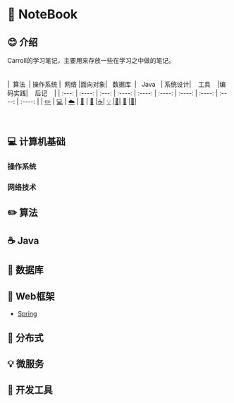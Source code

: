 

# 📕 NoteBook

## 😊 介绍

Carroll的学习笔记，主要用来存放一些在学习之中做的笔记。
<br>
<br>
<br>
| &nbsp;算法&nbsp; | 操作系统 | &nbsp;网络&nbsp;|面向对象| &nbsp;&nbsp;数据库&nbsp;&nbsp;|&nbsp;&nbsp;&nbsp;Java&nbsp;&nbsp;&nbsp;|         系统设计| &nbsp;&nbsp;&nbsp;工具&nbsp;&nbsp;&nbsp; |编码实践| &nbsp;&nbsp;&nbsp;后记&nbsp;&nbsp;&nbsp; |
| :---: | :----: | :---: | :----: | :----: | :----: | :----: | :----: | :----: | :----: |
| [:pencil2:](#pencil2-算法) | [:computer:](#computer-操作系统) | [:cloud:](#cloud-网络) | [:art:](#art-面向对象) | [:floppy_disk:](#floppy_disk-数据库) |[:coffee:](#coffee-java)| [:bulb:](#bulb-系统设计) |[:wrench:](#wrench-工具)| [:watermelon:](#watermelon-编码实践) |[:memo:](#memo-后记)|

<br>

## 💻 计算机基础
### 操作系统
### 网络技术

## ✏️ 算法

## ☕️ Java

## 💾 数据库

## 📝 Web框架
- [Spring](notes/Spring.md)

## 🎨 分布式

## 💡 微服务

## 🔧 开发工具








